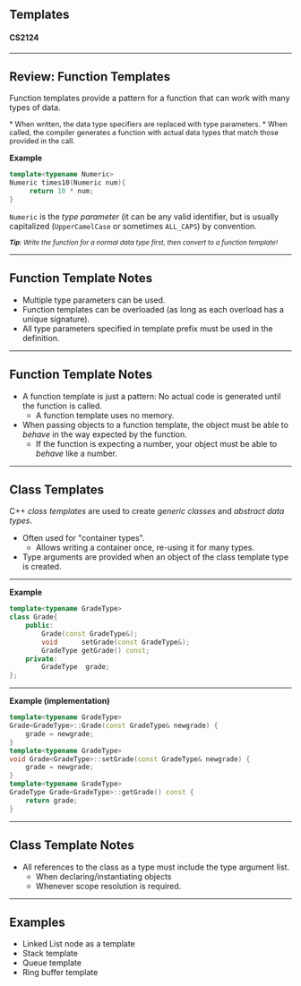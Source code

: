 ## Templates

#### CS2124


---

## Review: Function Templates

Function templates provide a pattern for a function that can work with many types of data.

<small style="font-size: 90%;">
* When written, the data type specifiers are replaced with type parameters.
* When called, the compiler generates a function with actual data types that match those provided in the call.
</small>

**Example**

```cpp
template<typename Numeric>
Numeric times10(Numeric num){
     return 10 * num;
}
```

`Numeric` is the _type parameter_ (it can be any valid identifier, but is usually capitalized (`UpperCamelCase` or sometimes `ALL_CAPS`) by convention.

<small><i><b>Tip</b>:  Write the function for a normal data type first, then convert to a function template!</i></small>

---

## Function Template Notes

* Multiple type parameters can be used.
* Function templates can be overloaded (as long as each overload has a unique signature).
* All type parameters specified in template prefix must be used in the definition.

---

## Function Template Notes
* A function template is just a pattern:  No actual code is generated until the function is called.
    - A function template uses no memory.
* When passing objects to a function template, the object must be able to _behave_ in the way expected by the function.
    - If the function is expecting a number, your object must be able to _behave_ like a number.

---

## Class Templates

C++ _class templates_ are used to create _generic classes_ and _abstract data types_.

* Often used for "container types".
    - Allows writing a container once, re-using it for many types.
* Type arguments are provided when an object of the class template type is created.

---

**Example**
```cpp
template<typename GradeType>
class Grade{
    public:
        Grade(const GradeType&);
        void      setGrade(const GradeType&);
        GradeType getGrade() const;
    private:
        GradeType  grade;
};
```

---

**Example (implementation)**
```cpp
template<typename GradeType>
Grade<GradeType>::Grade(const GradeType& newgrade) {
    grade = newgrade;
}
template<typename GradeType>
void Grade<GradeType>::setGrade(const GradeType& newgrade) {
    grade = newgrade;
}
template<typename GradeType>
GradeType Grade<GradeType>::getGrade() const {
    return grade;
}
```


---

## Class Template Notes

* All references to the class as a type must include the type argument list.
    - When declaring/instantiating objects
    - Whenever scope resolution is required.

---

## Examples

* Linked List node as a template
* Stack template
* Queue template
* Ring buffer template

